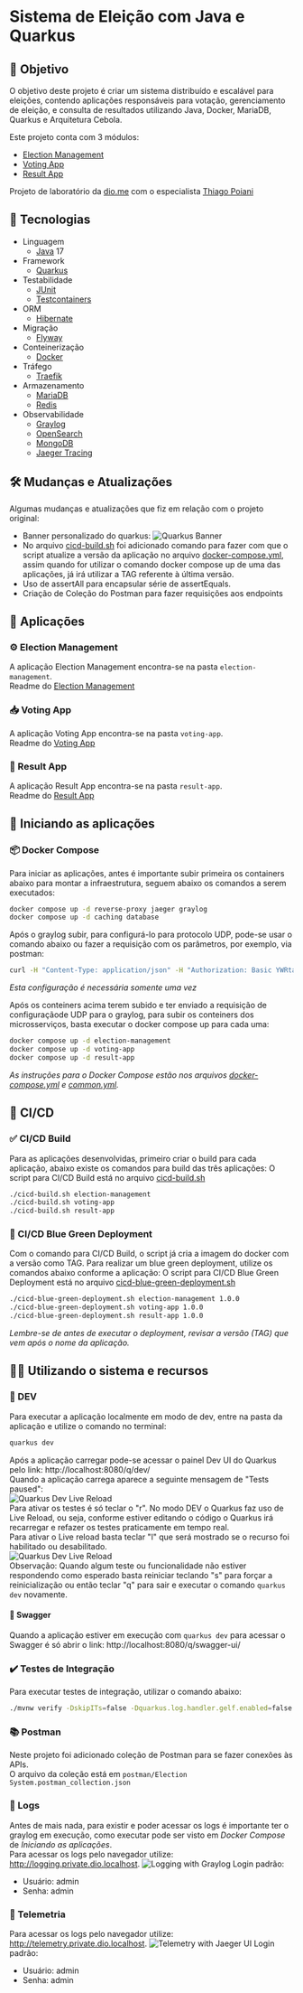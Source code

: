 # Sistema de Eleição com Java e Quarkus

## 🎯 Objetivo

O objetivo deste projeto é criar um sistema distribuído e escalável para eleições, 
contendo aplicações responsáveis para votação, gerenciamento de eleição, 
e consulta de resultados utilizando Java, Docker, MariaDB, Quarkus e Arquitetura Cebola.

Este projeto conta com 3 módulos:
- [Election Management]
- [Voting App]
- [Result App]

Projeto de laboratório da [dio.me] com o especialista [Thiago Poiani]

## 📜 Tecnologias

- Linguagem
  - [Java] 17
- Framework
  - [Quarkus]
- Testabilidade
  - [JUnit] 
  - [Testcontainers]
- ORM
  - [Hibernate]
- Migração
  - [Flyway]
- Conteinerização
  - [Docker]
- Tráfego
  - [Traefik]
- Armazenamento
  - [MariaDB]
  - [Redis]
- Observabilidade
  - [Graylog]
  - [OpenSearch]
  - [MongoDB]
  - [Jaeger Tracing]

## 🛠️ Mudanças e Atualizações

Algumas mudanças e atualizações que fiz em relação com o projeto original:

- Banner personalizado do quarkus: ![Quarkus Banner](docs/banner.PNG "Quarkus Banner")
- No arquivo [cicd-build.sh] foi adicionado comando para fazer com que o script atualize a
versão da aplicação no arquivo [docker-compose.yml], assim quando for utilizar 
o comando docker compose up de uma das aplicações, já irá utilizar a TAG referente à última versão.
- Uso de assertAll para encapsular série de assertEquals.
- Criação de Coleção do Postman para fazer requisições aos endpoints


## 🎯 Aplicações

### ⚙ Election Management

A aplicação Election Management encontra-se na pasta `election-management`.  
Readme do [Election Management]


### 📥 Voting App

A aplicação Voting App encontra-se na pasta `voting-app`.  
Readme do [Voting App]

### 🧾 Result App

A aplicação Result App encontra-se na pasta `result-app`.  
Readme do [Result App]


## 🚀 Iniciando as aplicações

### 📦 Docker Compose
Para iniciar as aplicações, antes é importante subir primeira os containers abaixo para montar a infraestrutura, seguem abaixo os comandos a serem executados:

```bash
docker compose up -d reverse-proxy jaeger graylog
docker compose up -d caching database
```

Após o graylog subir, para configurá-lo para protocolo UDP, pode-se usar o comando abaixo ou fazer a requisição com os parâmetros, por exemplo, via postman:
```bash
curl -H "Content-Type: application/json" -H "Authorization: Basic YWRtaW46YWRtaW4=" -H "X-Requested-By: curl" -X POST -v -d '{"title":"udp input","configuration":{"recv_buffer_size":262144,"bind_address":"0.0.0.0","port":12201,"decompress_size_limit":8388608},"type":"org.graylog2.inputs.gelf.udp.GELFUDPInput","global":true}' http://logging.private.dio.localhost/api/system/inputs
```
_Esta configuração é necessária somente uma vez_  

Após os conteiners acima terem subido e ter enviado a requisição de configuraçãode UDP para o graylog, para subir os conteiners dos microsserviços, basta executar o docker compose up para cada uma:

```bash
docker compose up -d election-management
docker compose up -d voting-app
docker compose up -d result-app
```

_As instruções para o Docker Compose estão nos arquivos [docker-compose.yml] e [common.yml]._

## 🎁 CI/CD

### ✅ CI/CD Build
Para as aplicações desenvolvidas, primeiro criar o build para cada aplicação, abaixo existe os comandos para build das três aplicações:
O script para CI/CD Build está no arquivo [cicd-build.sh]

```bash
./cicd-build.sh election-management
./cicd-build.sh voting-app
./cicd-build.sh result-app
```

### 🤖 CI/CD Blue Green Deployment
Com o comando para CI/CD Build, o script já cria a imagem do docker com a versão como TAG. Para realizar um blue green deployment, utilize os comandos abaixo conforme a aplicação:
O script para CI/CD Blue Green Deployment está no arquivo [cicd-blue-green-deployment.sh]
```bash
./cicd-blue-green-deployment.sh election-management 1.0.0
./cicd-blue-green-deployment.sh voting-app 1.0.0
./cicd-blue-green-deployment.sh result-app 1.0.0
```

_Lembre-se de antes de executar o deployment, revisar a versão (TAG) que vem após o nome da aplicação._ 

## 👨‍💻 Utilizando o sistema e recursos

### 📝 DEV
Para executar a aplicação localmente em modo de dev, entre na pasta da aplicação e utilize o comando no terminal:
```bash
quarkus dev
```
Após a aplicação carregar pode-se acessar o painel Dev UI do Quarkus pelo link: http://localhost:8080/q/dev/  
Quando a aplicação carrega aparece a seguinte mensagem de "Tests paused":  
![Quarkus Dev Live Reload](docs/quarkus-dev-testspaused.PNG "Quarkus Dev Test Paused")  
Para ativar os testes é só teclar o "r". No modo DEV o Quarkus faz uso de Live Reload, ou seja, conforme estiver
editando o código o Quarkus irá recarregar e refazer os testes praticamente em tempo real.  
Para ativar o Live reload basta teclar "l" que será mostrado se o recurso foi habilitado ou desabilitado.  
![Quarkus Dev Live Reload](docs/quarkus-dev-livereload.PNG "Quarkus Dev Live Reload")  
Observação: Quando algum teste ou funcionalidade não estiver respondendo como esperado basta reiniciar teclando "s" 
para forçar a reinicialização ou então teclar "q" para sair e executar o comando `quarkus dev` novamente.

#### 🔣 Swagger
Quando a aplicação estiver em execução com `quarkus dev` para acessar o Swagger é só abrir o link: http://localhost:8080/q/swagger-ui/

### ✔️ Testes de Integração
Para executar testes de integração, utilizar o comando abaixo:
```bash
./mvnw verify -DskipITs=false -Dquarkus.log.handler.gelf.enabled=false -Dquarkus.opentelemetry.enable=false -Dquarkus.datasource.jdbc.driver=org.mariadb.jdbc.Driver
```

### 📚 Postman
Neste projeto foi adicionado coleção de Postman para se fazer conexões às APIs.  
O arquivo da coleção está em `postman/Election System.postman_collection.json`

### 👀 Logs
Antes de mais nada, para existir e poder acessar os logs é importante ter o graylog em execução,
como executar pode ser visto em _Docker Compose_ de _Iniciando as aplicações_.  
Para acessar os logs pelo navegador utilize: http://logging.private.dio.localhost.
![Logging with Graylog](docs/graylog.PNG "Logging with Graylog")
Login padrão:
- Usuário: admin
- Senha: admin

### 🔢 Telemetria
Para acessar os logs pelo navegador utilize: http://telemetry.private.dio.localhost.
![Telemetry with Jaeger UI](docs/jaeger-ui.PNG "Telemetry with Jaeger UI")
Login padrão:
- Usuário: admin
- Senha: admin

[dio.me]: https://www.dio.me/
[Thiago Poiani]: https://github.com/thpoiani/

[Java]: https://www.java.com/pt-BR/
[Quarkus]: https://quarkus.io/
[Docker]: https://www.docker.com/
[Traefik]: https://doc.traefik.io/traefik/
[MariaDB]: https://mariadb.org/
[Redis]: https://redis.io/
[MongoDB]: https://www.mongodb.com/pt-br
[Graylog]: https://graylog.org/
[OpenSearch]: https://opensearch.org/
[Jaeger Tracing]: https://www.jaegertracing.io/
[JUnit]: https://junit.org/junit5/
[Testcontainers]: https://testcontainers.com/
[Hibernate]: https://hibernate.org/
[Flyway]: https://flywaydb.org/

[Election Management]: https://github.com/didifive/lab-quarkus/blob/main/election-management/README.md
[Voting App]: https://github.com/didifive/lab-quarkus/blob/main/voting-app/README.md
[Result App]: https://github.com/didifive/lab-quarkus/blob/main/result-app/README.md

[docker-compose.yml]: https://github.com/didifive/lab-quarkus/blob/main/docker-compose.yml
[common.yml]: https://github.com/didifive/lab-quarkus/blob/main/common.yml
[cicd-build.sh]: https://github.com/didifive/lab-quarkus/blob/main/cicd-build.sh
[cicd-blue-green-deployment.sh]: https://github.com/didifive/lab-quarkus/blob/main/cicd-blue-green-deployment.sh